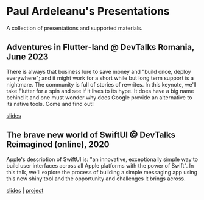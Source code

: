 # Paul Ardeleanu's Presentations

A collection of presentations and supported materials.


## Adventures in Flutter-land @ DevTalks Romania, June 2023

There is always that business lure to save money and "build once, deploy everywhere"; and it might work for a short while but long term support is a nightmare. The community is full of stories of rewrites. In this keynote, we'll take Flutter for a spin and see if it lives to its hype. It does have a big name behind it and one must wonder why does Google provide an alternative to its native tools. Come and find out!

[slides](2023%20-%20DevTalks%20-%20Adventures%20in%20Flutter-land/slides.pdf)


## The brave new world of SwiftUI @ DevTalks Reimagined (online), 2020

Apple's description of SwiftUI is: "an innovative, exceptionally simple way to build user interfaces 
across all Apple platforms with the power of Swift". In this talk, we'll explore the process of building 
a simple messaging app using this new shiny tool and the opportunity and challenges it brings across.

[slides](2020%20-%20DevTalks-Reimagined%20-%20The%20brave%20new%20world%20of%20SwiftUI/slides.pdf) | [project](2020%20-%20DevTalks-Reimagined%20-%20The%20brave%20new%20world%20of%20SwiftUI/project)
